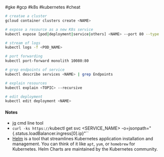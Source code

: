 #gke #gcp #k8s #kubernetes #cheat 

```sh
# creatae a cluster
gcloud container clusters create <NAME>

# expose a resource as a new K8s service
kubectl expose [pod|deployment|service|others] <NAME> --port 80 --type LoadBalancer

# stream of logs
kubectl logs -f <POD_NAME>

# port forwarding
kubectl port-forward monolith 10080:80

# grep endpoints of service
kubectl describe services <NAME> | grep Endpoints

# explain resources
kubectl explain <TOPIC> --recursive

# edit deployment
kubectl edit deployment <NAME>
```

#### Notes
- [jq](/techstack/devops/jq.md) cmd line tool
- `curl -ks https://`kubectl get svc <SERVICE_NAME> -o=jsonpath="{.status.loadBalancer.ingress[0].ip}"``
- [Helm](/techstack/k8s/Helm.md) is a tool that streamlines Kubernetes application installation and management. You can think of it like `apt`, `yum`, or `homebrew` for Kubernetes. Helm Charts are maintained by the Kubernetes community.